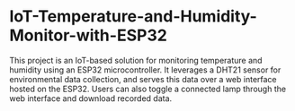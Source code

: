 # IoT-Temperature-and-Humidity-Monitor-with-ESP32
This project is an IoT-based solution for monitoring temperature and humidity using an ESP32 microcontroller. It leverages a DHT21 sensor for environmental data collection, and serves this data over a web interface hosted on the ESP32. Users can also toggle a connected lamp through the web interface and download recorded data.
